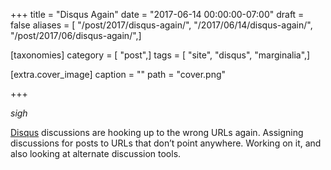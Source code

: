 +++
title = "Disqus Again"
date = "2017-06-14 00:00:00-07:00"
draft = false
aliases = [ "/post/2017/disqus-again/", "/2017/06/14/disqus-again/", "/post/2017/06/disqus-again/",]

[taxonomies]
category = [ "post",]
tags = [ "site", "disqus", "marginalia",]

[extra.cover_image]
caption = ""
path = "cover.png"

+++

*sigh*

[Disqus](https://disqus.com/) discussions are hooking up to the wrong URLs again.
Assigning discussions for posts to URLs that don’t point anywhere.
Working on it, and also looking at alternate discussion tools.